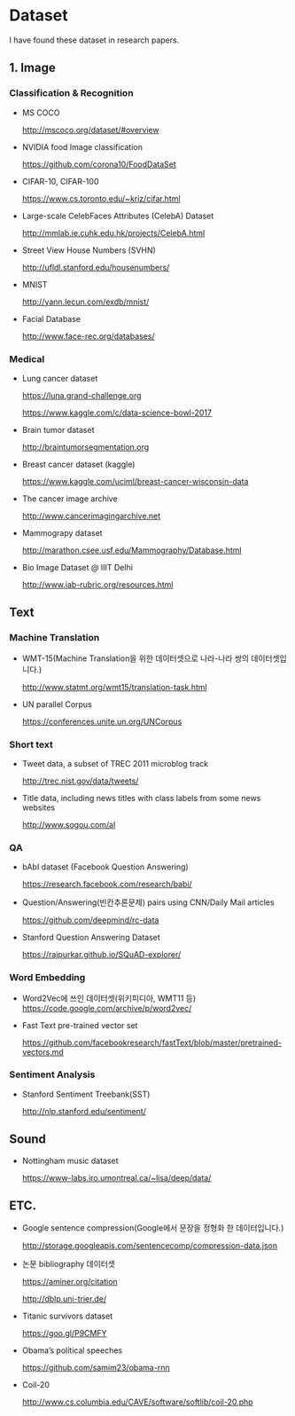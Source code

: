 # Dataset
I have found these dataset in research papers.


## 1. Image

### Classification & Recognition

* MS COCO

    http://mscoco.org/dataset/#overview

* NVIDIA food Image classification

    https://github.com/corona10/FoodDataSet

* CIFAR-10, CIFAR-100

    https://www.cs.toronto.edu/~kriz/cifar.html

* Large-scale CelebFaces Attributes (CelebA) Dataset

    http://mmlab.ie.cuhk.edu.hk/projects/CelebA.html 

* Street View House Numbers (SVHN)

    http://ufldl.stanford.edu/housenumbers/

* MNIST

    http://yann.lecun.com/exdb/mnist/

* Facial Database

    http://www.face-rec.org/databases/



### Medical

* Lung cancer dataset

    https://luna.grand-challenge.org

    https://www.kaggle.com/c/data-science-bowl-2017

* Brain tumor dataset

    http://braintumorsegmentation.org

* Breast cancer dataset (kaggle)

    https://www.kaggle.com/uciml/breast-cancer-wisconsin-data

* The cancer image archive

    http://www.cancerimagingarchive.net

* Mammograpy dataset

    http://marathon.csee.usf.edu/Mammography/Database.html 

* Bio Image Dataset @ IIIT Delhi

    http://www.iab-rubric.org/resources.html




## Text

### Machine Translation

* WMT-15(Machine Translation을 위한 데이터셋으로 나라-나라 쌍의 데이터셋입니다.)

    http://www.statmt.org/wmt15/translation-task.html

* UN parallel Corpus

    https://conferences.unite.un.org/UNCorpus


### Short text

* Tweet data, a subset of TREC 2011 microblog track

    http://trec.nist.gov/data/tweets/

* Title data, including news titles with class labels from some news websites

    http://www.sogou.com/al


### QA

* bAbI dataset (Facebook Question Answering)

    https://research.facebook.com/research/babi/

* Question/Answering(빈칸추론문제) pairs using CNN/Daily Mail articles

    https://github.com/deepmind/rc-data

* Stanford Question Answering Dataset

    https://rajpurkar.github.io/SQuAD-explorer/




### Word Embedding

* Word2Vec에 쓰인 데이터셋(위키피디아, WMT11 등)
    https://code.google.com/archive/p/word2vec/

* Fast Text pre-trained vector set

    https://github.com/facebookresearch/fastText/blob/master/pretrained-vectors.md


### Sentiment Analysis

* Stanford Sentiment Treebank(SST)

    http://nlp.stanford.edu/sentiment/


## Sound

* Nottingham music dataset

    https://www-labs.iro.umontreal.ca/~lisa/deep/data/
    

## ETC.

* Google sentence compression(Google에서 문장을 정형화 한 데이터입니다.)

    http://storage.googleapis.com/sentencecomp/compression-data.json 

* 논문 bibliography 데이터셋

    https://aminer.org/citation

    http://dblp.uni-trier.de/

* Titanic survivors dataset

    https://goo.gl/P9CMFY 

* Obama’s political speeches

    https://github.com/samim23/obama-rnn 

* Coil-20

    http://www.cs.columbia.edu/CAVE/software/softlib/coil-20.php


